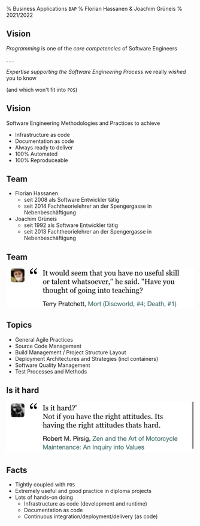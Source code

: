 % Business Applications `BAP`
% Florian Hassanen & Joachim Grüneis
% 2021/2022

## Vision

 _Programming_ is one of the _core competencies_ of Software Engineers

 . . .

 _Expertise supporting the Software Engineering Process_
 we really _wished_ you to know

 (and which won't fit into `POS`)


## Vision

 Software Engineering Methodologies and Practices to achieve

 * Infrastructure as code
 * Documentation as code
 * Always ready to deliver
 * 100% Automated
 * 100% Reproduceable


## Team

* Florian Hassanen
    * seit 2008 als Software Entwickler tätig
    * seit 2014 Fachtheorielehrer an der Spengergasse in Nebenbeschäftigung
* Joachim Grüneis
    * seit 1992 als Software Entwickler tätig
    * seit 2013 Fachtheorielehrer an der Spengergasse in Nebenbeschäftigung


## Team

![going into teaching](img/have-you-thought-of-going-into-teaching.png)


## Topics

* General Agile Practices
* Source Code Management
* Build Management / Project Structure Layout
* Deployment Architectures and Strategies (incl containers)
* Software Quality Management
* Test Processes and Methods


## Is it hard

![is it hard](img/is-it-hard.png)


## Facts

* Tightly coupled with `POS`
* Extremely useful and good practice in diploma projects
* Lots of hands-on doing
    * Infrastructure as code (development and runtime)
    * Documentation as code
    * Continuous integration/deployment/delivery (as code)
